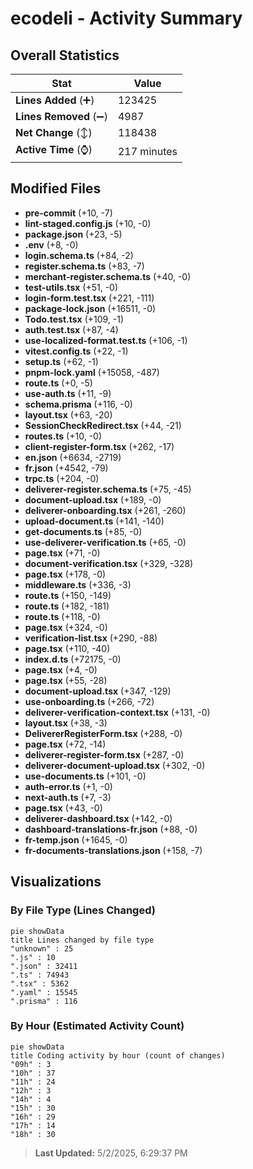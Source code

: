 # ecodeli - Activity Summary 

## Overall Statistics

| Stat                   | Value                                                             |
| ---------------------- | ----------------------------------------------------------------- |
| **Lines Added** (➕)   | 123425                                          |
| **Lines Removed** (➖) | 4987                                        |
| **Net Change** (↕)    | 118438                |
| **Active Time** (⌚)   | 217 minutes |


## Modified Files
- **pre-commit** (+10, -7)
- **lint-staged.config.js** (+10, -0)
- **package.json** (+23, -5)
- **.env** (+8, -0)
- **login.schema.ts** (+84, -2)
- **register.schema.ts** (+83, -7)
- **merchant-register.schema.ts** (+40, -0)
- **test-utils.tsx** (+51, -0)
- **login-form.test.tsx** (+221, -111)
- **package-lock.json** (+16511, -0)
- **Todo.test.tsx** (+109, -1)
- **auth.test.tsx** (+87, -4)
- **use-localized-format.test.ts** (+106, -1)
- **vitest.config.ts** (+22, -1)
- **setup.ts** (+62, -1)
- **pnpm-lock.yaml** (+15058, -487)
- **route.ts** (+0, -5)
- **use-auth.ts** (+11, -9)
- **schema.prisma** (+116, -0)
- **layout.tsx** (+63, -20)
- **SessionCheckRedirect.tsx** (+44, -21)
- **routes.ts** (+10, -0)
- **client-register-form.tsx** (+262, -17)
- **en.json** (+6634, -2719)
- **fr.json** (+4542, -79)
- **trpc.ts** (+204, -0)
- **deliverer-register.schema.ts** (+75, -45)
- **document-upload.tsx** (+189, -0)
- **deliverer-onboarding.tsx** (+261, -260)
- **upload-document.ts** (+141, -140)
- **get-documents.ts** (+85, -0)
- **use-deliverer-verification.ts** (+65, -0)
- **page.tsx** (+71, -0)
- **document-verification.tsx** (+329, -328)
- **page.tsx** (+178, -0)
- **middleware.ts** (+336, -3)
- **route.ts** (+150, -149)
- **route.ts** (+182, -181)
- **route.ts** (+118, -0)
- **page.tsx** (+324, -0)
- **verification-list.tsx** (+290, -88)
- **page.tsx** (+110, -40)
- **index.d.ts** (+72175, -0)
- **page.tsx** (+4, -0)
- **page.tsx** (+55, -28)
- **document-upload.tsx** (+347, -129)
- **use-onboarding.ts** (+266, -72)
- **deliverer-verification-context.tsx** (+131, -0)
- **layout.tsx** (+38, -3)
- **DelivererRegisterForm.tsx** (+288, -0)
- **page.tsx** (+72, -14)
- **deliverer-register-form.tsx** (+287, -0)
- **deliverer-document-upload.tsx** (+302, -0)
- **use-documents.ts** (+101, -0)
- **auth-error.ts** (+1, -0)
- **next-auth.ts** (+7, -3)
- **page.tsx** (+43, -0)
- **deliverer-dashboard.tsx** (+142, -0)
- **dashboard-translations-fr.json** (+88, -0)
- **fr-temp.json** (+1645, -0)
- **fr-documents-translations.json** (+158, -7)

## Visualizations

### By File Type (Lines Changed)

```mermaid
pie showData
title Lines changed by file type
"unknown" : 25
".js" : 10
".json" : 32411
".ts" : 74943
".tsx" : 5362
".yaml" : 15545
".prisma" : 116
```

### By Hour (Estimated Activity Count)

```mermaid
pie showData
title Coding activity by hour (count of changes)
"09h" : 3
"10h" : 37
"11h" : 24
"12h" : 3
"14h" : 4
"15h" : 30
"16h" : 29
"17h" : 14
"18h" : 30
```


> **Last Updated:** 5/2/2025, 6:29:37 PM